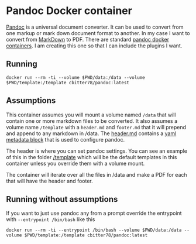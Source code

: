 # Pandoc Docker container

[Pandoc](https://pandoc.org/MANUAL.html) is a universal document converter. It can be used to convert from one markup or mark down document format to another.  In my case I want to convert from [MarkDown](https://pandoc.org/MANUAL.html#pandocs-markdown) to PDF.   There are standard [pandoc docker containers](https://github.com/pandoc/dockerfiles).  I am creating this one so that I can include the plugins I want.

## Running

```shell
docker run --rm -ti --volume $PWD/data:/data --volume $PWD/template:/template cbitter78/pandoc:latest
```

## Assumptions

This container assumes you will mount a volume named `/data` that will contain one or more markdown files to be converted.  It also assumes a volume name `/template` with a `header.md` and `footer.md` that it will prepend and append to any markdown in /data.  The [header.md](./template/header.md) contains a [yaml metadata block](https://www.uv.es/wikibase/doc/cas/pandoc_manual_2.7.3.wiki?98) that is used to configure pandoc. 

The header is where you can set pandoc settings.  You can see an example of this in the folder [/template](./template/) which will be the default templates in this container unless you override them with a volume mount.

The container will iterate over all the files in /data and make a PDF for each that will have the header and footer.   

## Running without assumptions

If you want to just use pandoc any from a prompt override the entrypoint with `--entrypoint /bin/bash` like this

```shell
docker run --rm -ti --entrypoint /bin/bash --volume $PWD/data:/data --volume $PWD/template:/template cbitter78/pandoc:latest
```